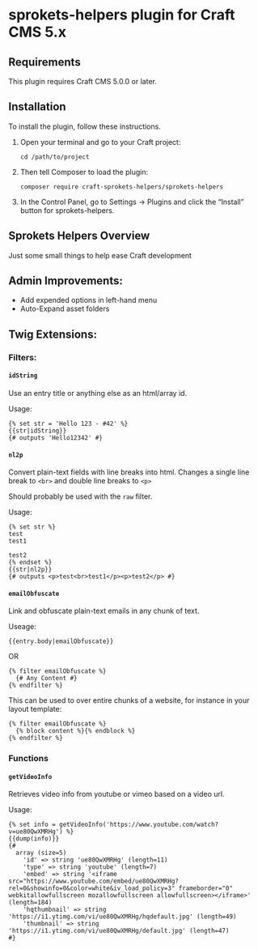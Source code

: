 # sprokets-helpers plugin for Craft CMS 5.x

## Requirements

This plugin requires Craft CMS 5.0.0 or later.

## Installation

To install the plugin, follow these instructions.

1.  Open your terminal and go to your Craft project:

        cd /path/to/project

2.  Then tell Composer to load the plugin:

        composer require craft-sprokets-helpers/sprokets-helpers

3.  In the Control Panel, go to Settings → Plugins and click the “Install” button for sprokets-helpers.

## Sprokets Helpers Overview

Just some small things to help ease Craft development

## Admin Improvements:

- Add expended options in left-hand menu
- Auto-Expand asset folders

## Twig Extensions:

### Filters:

#### `idString`

Use an entry title or anything else as an html/array id.

Usage:

```twig
{% set str = 'Hello 123 - #42' %}
{{str|idString}}
{# outputs 'Hello12342' #}
```

#### `nl2p`

Convert plain-text fields with line breaks into html. Changes a single line break to `<br>` and double line breaks to `<p>`

Should probably be used with the `raw` filter.

Usage:

```twig
{% set str %}
test
test1

test2
{% endset %}
{{str|nl2p}}
{# outputs <p>test<br>test1</p><p>test2</p> #}
```

#### `emailObfuscate`

Link and obfuscate plain-text emails in any chunk of text.

Useage:

```twig
{{entry.body|emailObfuscate}}
```

OR

```twig
{% filter emailObfuscate %}
  {# Any Content #}
{% endfilter %}
```

This can be used to over entire chunks of a website, for instance in your layout template:

```twig
{% filter emailObfuscate %}
  {% block content %}{% endblock %}
{% endfilter %}
```

### Functions

#### `getVideoInfo`

Retrieves video info from youtube or vimeo based on a video url.

Usage:

```twig
{% set info = getVideoInfo('https://www.youtube.com/watch?v=ue80QwXMRHg') %}
{{dump(info)}}
{#
  array (size=5)
    'id' => string 'ue80QwXMRHg' (length=11)
    'type' => string 'youtube' (length=7)
    'embed' => string '<iframe src="https://www.youtube.com/embed/ue80QwXMRHg?rel=0&showinfo=0&color=white&iv_load_policy=3" frameborder="0" webkitallowfullscreen mozallowfullscreen allowfullscreen></iframe>' (length=184)
    'hqthumbnail' => string 'https://i1.ytimg.com/vi/ue80QwXMRHg/hqdefault.jpg' (length=49)
    'thumbnail' => string 'https://i1.ytimg.com/vi/ue80QwXMRHg/default.jpg' (length=47)
#}
```
